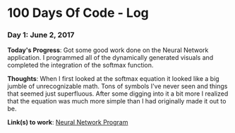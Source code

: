 # 100 Days Of Code - Log

### Day 1: June 2, 2017

**Today's Progress**: Got some good work done on the Neural Network application. I programmed all of the dynamically generated visuals and completed the integration of the softmax function.

**Thoughts**: When I first looked at the softmax equation it looked like a big jumble of unrecognizable math. Tons of symbols I've never seen and things that seemed just superfluous. After some digging into it a bit more I realized that the equation was much more simple than I had originally made it out to be.

**Link(s) to work**: [Neural Network Program](https://github.com/eldaromer/Neural-Network)

